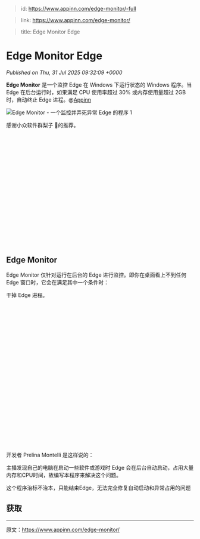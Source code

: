 > id: https://www.appinn.com/edge-monitor/-full

> link: https://www.appinn.com/edge-monitor/

> title: Edge Monitor Edge

# Edge Monitor Edge
_Published on Thu, 31 Jul 2025 09:32:09 +0000_

**Edge Monitor** 是一个监控 Edge 在 Windows 下运行状态的 Windows 程序。当 Edge 在后台运行时，如果满足 CPU 使用率超过 30% 或内存使用量超过 2GB 时，自动终止 Edge 进程。@[Appinn](https://www.appinn.com/edge-monitor/)

![Edge Monitor - 一个监控并弄死异常 Edge 的程序 1](https://do-cdn.appinn.com/static3/images/2025/07/Copy-of-appinn-homework-2025-07-31T172009.450.jpg "Edge Monitor - 一个监控并弄死异常 Edge 的程序 1")

感谢小众软件群梨子 🍐的推荐。

![Edge Monitor - 一个监控并弄死异常 Edge 的程序 2](data:image/svg+xml,%3Csvg%20xmlns='http://www.w3.org/2000/svg'%20viewBox='0%200%20792%20464'%3E%3C/svg%3E "Edge Monitor - 一个监控并弄死异常 Edge 的程序 2")

Edge Monitor
------------

Edge Monitor 仅针对运行在后台的 Edge 进行监控。即你在桌面看上不到任何 Edge 窗口时，它会在满足其中一个条件时：

干掉 Edge 进程。

![Edge Monitor - 一个监控并弄死异常 Edge 的程序 3](data:image/svg+xml,%3Csvg%20xmlns='http://www.w3.org/2000/svg'%20viewBox='0%200%20783%20590'%3E%3C/svg%3E "Edge Monitor - 一个监控并弄死异常 Edge 的程序 3")

开发者 Prelina Montelli 是这样说的：

主播发现自己的电脑在启动一些软件或游戏时 Edge 会在后台自动启动，占用大量内存和CPU时间，故编写本程序来解决这个问题。

这个程序治标不治本，只能结束Edge，无法完全修复自动启动和异常占用的问题

获取
--

* * *

原文：https://www.appinn.com/edge-monitor/
